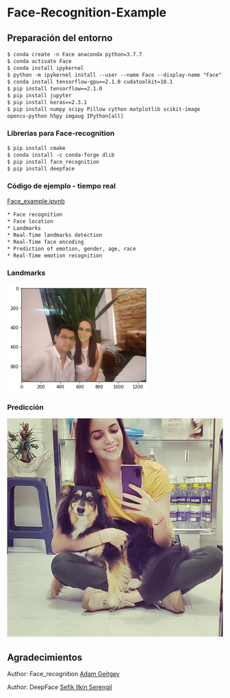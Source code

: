 # Face-Recognition-Example

## Preparación del entorno
    $ conda create -n Face anaconda python=3.7.7
    $ conda activate Face
    $ conda install ipykernel
    $ python -m ipykernel install --user --name Face --display-name "Face"
    $ conda install tensorflow-gpu==2.1.0 cudatoolkit=10.1
    $ pip install tensorflow==2.1.0
    $ pip install jupyter
    $ pip install keras==2.3.1
    $ pip install numpy scipy Pillow cython matplotlib scikit-image opencv-python h5py imgaug IPython[all]
    
### Librerias para Face-recognition

    $ pip install cmake
    $ conda install -c conda-forge dlib
    $ pip install face_recognition
    $ pip install deepface
    
### Código de ejemplo - tiempo real
   
[Face_example.ipynb](https://github.com/DavidReveloLuna/Face-Recognition-Example/blob/master/Face_example.ipynb)
   
    * Face recognition
    * Face location
    * Landmarks
    * Real-Time landmarks detection
    * Real-Time face encoding 
    * Prediction of emotion, gender, age, race
    * Real-Time emotion recognition
    

    
### Landmarks

![Landmarks](https://github.com/DavidReveloLuna/Face-Recognition-Example/blob/master/assets/foto1.png)

### Predicción

![Landmarks](https://github.com/DavidReveloLuna/Face-Recognition-Example/blob/master/assets/foto2.jpg)

## Agradecimientos
Author: Face_recognition
[Adam Geitgey](https://pypi.org/project/face-recognition/)

Author: DeepFace
[Sefik Ilkin Serengil](https://pypi.org/project/face-recognition/)


